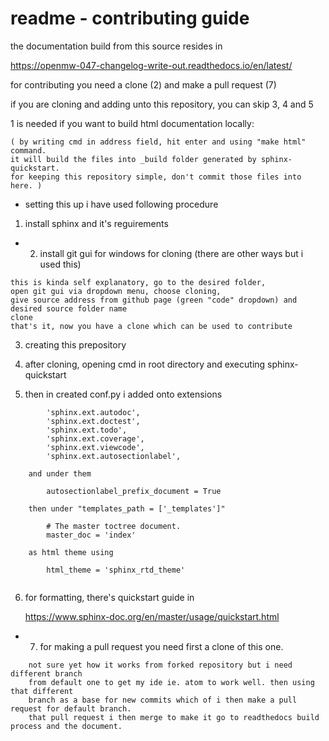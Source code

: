 # readme - contributing guide

the documentation build from this source resides in

  https://openmw-047-changelog-write-out.readthedocs.io/en/latest/
  
for contributing you need a clone (2) and make a pull request (7)

if you are cloning and adding unto this repository, you can skip 3, 4 and 5

1 is needed if you want to build html documentation locally:  

```
( by writing cmd in address field, hit enter and using "make html" command.
it will build the files into _build folder generated by sphinx-quickstart.
for keeping this repository simple, don't commit those files into here. )
```
- setting this up i have used following procedure

1) install sphinx and it's reguirements

- 2) install git gui for windows for cloning (there are other ways but i used this)

```
this is kinda self explanatory, go to the desired folder, 
open git gui via dropdown menu, choose cloning, 
give source address from github page (green "code" dropdown) and
desired source folder name
clone
that's it, now you have a clone which can be used to contribute
```

3) creating this prepository

4) after cloning, opening cmd in root directory and executing sphinx-quickstart

5)  then in created conf.py i added onto extensions

```
        'sphinx.ext.autodoc',
        'sphinx.ext.doctest',
        'sphinx.ext.todo',
        'sphinx.ext.coverage',
        'sphinx.ext.viewcode',
        'sphinx.ext.autosectionlabel',

    and under them

        autosectionlabel_prefix_document = True

    then under "templates_path = ['_templates']"

        # The master toctree document.
        master_doc = 'index'

    as html theme using

        html_theme = 'sphinx_rtd_theme'
        
```

6) for formatting, there's quickstart guide in

     https://www.sphinx-doc.org/en/master/usage/quickstart.html

- 7) for making a pull request you need first a clone of this one.

```
    not sure yet how it works from forked repository but i need different branch
    from default one to get my ide ie. atom to work well. then using that different
    branch as a base for new commits which of i then make a pull request for default branch.
    that pull request i then merge to make it go to readthedocs build process and the document.
```
